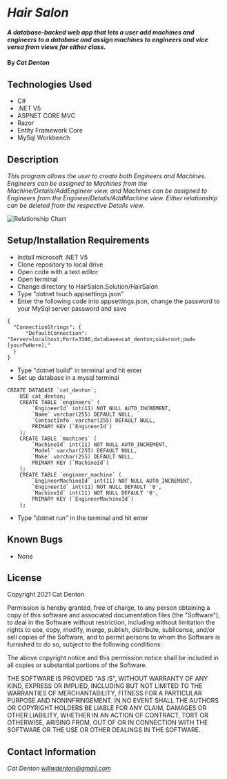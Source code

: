 # _Hair Salon_

#### _A database-backed web app that lets a user add machines and engineers to a database and assign machines to engineers and vice versa from views for either class._

#### By _**Cat Denton**_

## Technologies Used

* C#
* .NET V5
* ASPNET CORE MVC
* Razor
* Entity Framework Core
* MySql Workbench

## Description

_This program allows the user to create both Engineers and Machines. Engineers can be assigned to Machines from the Machine/Details/AddEngineer view, and Machines can be assigned to Engineers from the Engineer/Details/AddMachine view. Either relationship can be deleted from the respective Details view._

![Relationship Chart](https://i.imgur.com/Hip7Q5G.png)

## Setup/Installation Requirements

* Install microsoft .NET V5
* Clone repository to local drive
* Open code with a text editor
* Open terminal
* Change directory to HairSalon.Solution/HairSalon
* Type "dotnet touch appsettings.json"
* Enter the following code into appsettings.json, change the password to your MySql server password and save
```
{
  "ConnectionStrings": {
      "DefaultConnection": "Server=localhost;Port=3306;database=cat_denton;uid=root;pwd=[yourPwHere];"
  }
}
```
* Type "dotnet build" in terminal and hit enter
* Set up database in a mysql terminal
```
CREATE DATABASE `cat_denton`;
    USE cat_denton;
    CREATE TABLE `engineers` (
        `EngineerId` int(11) NOT NULL AUTO_INCREMENT,
        `Name` varchar(255) DEFAULT NULL,
        `ContactInfo` varchar(255) DEFAULT NULL,
        PRIMARY KEY (`EngineerId`)
    );
    CREATE TABLE `machines` (
        `MachineId` int(11) NOT NULL AUTO_INCREMENT,
        `Model` varchar(255) DEFAULT NULL,
        `Make` varchar(255) DEFAULT NULL,
        PRIMARY KEY (`MachineId`)
    );
    CREATE TABLE `engineer_machine` (
        `EngineerMachineId` int(11) NOT NULL AUTO_INCREMENT,
        `EngineerId` int(11) NOT NULL DEFAULT '0',
        `MachineId` int(11) NOT NULL DEFAULT '0',
        PRIMARY KEY (`EngineerMachineId`)
    );
```
* Type "dotnet run" in the terminal and hit enter

## Known Bugs

* None

## License

Copyright 2021 Cat Denton

Permission is hereby granted, free of charge, to any person obtaining a copy of this software and associated documentation files (the "Software"), to deal in the Software without restriction, including without limitation the rights to use, copy, modify, merge, publish, distribute, sublicense, and/or sell copies of the Software, and to permit persons to whom the Software is furnished to do so, subject to the following conditions:

The above copyright notice and this permission notice shall be included in all copies or substantial portions of the Software.

THE SOFTWARE IS PROVIDED "AS IS", WITHOUT WARRANTY OF ANY KIND, EXPRESS OR IMPLIED, INCLUDING BUT NOT LIMITED TO THE WARRANTIES OF MERCHANTABILITY, FITNESS FOR A PARTICULAR PURPOSE AND NONINFRINGEMENT. IN NO EVENT SHALL THE AUTHORS OR COPYRIGHT HOLDERS BE LIABLE FOR ANY CLAIM, DAMAGES OR OTHER LIABILITY, WHETHER IN AN ACTION OF CONTRACT, TORT OR OTHERWISE, ARISING FROM, OUT OF OR IN CONNECTION WITH THE SOFTWARE OR THE USE OR OTHER DEALINGS IN THE SOFTWARE.



## Contact Information

_Cat Denton <willwdenton@gmail.com>_

